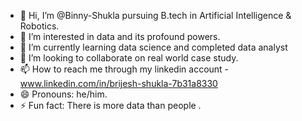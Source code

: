 - 👋 Hi, I’m @Binny-Shukla pursuing B.tech in Artificial Intelligence & Robotics.
- 👀 I’m interested in data and its profound powers.
- 🌱 I’m currently learning data science and completed data analyst
- 💞️ I’m looking to collaborate on real world case study.
- 📫 How to reach me through my linkedin account - www.linkedin.com/in/brijesh-shukla-7b31a8330
- 😄 Pronouns: he/him.
- ⚡ Fun fact: There is more data than people .

<!---
Binny-Shukla/Binny-Shukla is a ✨ special ✨ repository because its `README.md` (this file) appears on your GitHub profile.
You can click the Preview link to take a look at your changes.
--->
